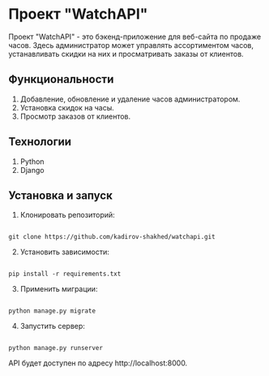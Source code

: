 # Проект "WatchAPI"
Проект "WatchAPI" - это бэкенд-приложение для веб-сайта по продаже часов. Здесь администратор может управлять ассортиментом часов, устанавливать скидки на них и просматривать заказы от клиентов.

## Функциональности
1. Добавление, обновление и удаление часов администратором.
2. Установка скидок на часы.
3. Просмотр заказов от клиентов.
## Технологии
1. Python
2. Django

## Установка и запуск
1. Клонировать репозиторий:

```

git clone https://github.com/kadirov-shakhed/watchapi.git
```

2. Установить зависимости:

```

pip install -r requirements.txt
```
3. Применить миграции:

```

python manage.py migrate
```
4. Запустить сервер:

```

python manage.py runserver
```

API будет доступен по адресу http://localhost:8000.
